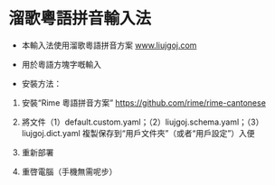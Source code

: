 # 溜歌粵語拼音輸入法

- 本輸入法使用溜歌粵語拼音方案 www.liujgoj.com

- 用於粵語方塊字嘅輸入

- 安裝方法：

1. 安裝“Rime 粵語拼音方案” https://github.com/rime/rime-cantonese
 
2. 將文件（1）default.custom.yaml；（2）liujgoj.schema.yaml；（3）liujgoj.dict.yaml 複製保存到“用戶文件夾”（或者“用戶設定”）入便

3. 重新部署
 
4. 重啓電腦（手機無需呢步）
